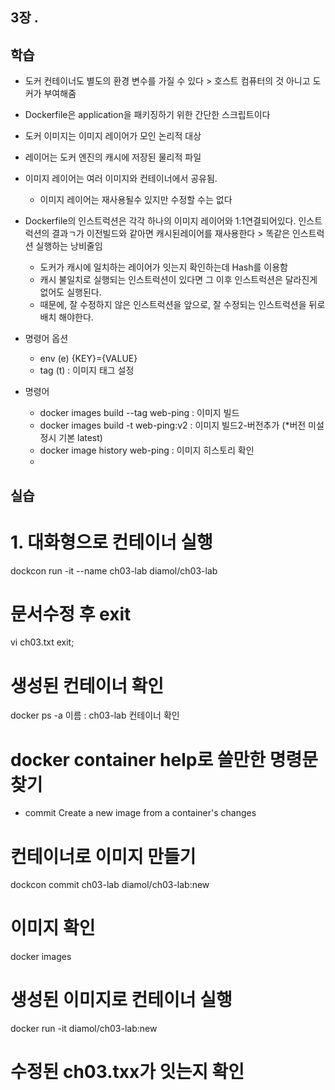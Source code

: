 
## 3장 . 

## 학습 ##
- 도커 컨테이너도 별도의 환경 변수를 가질 수 있다 > 호스트 컴퓨터의 것 아니고 도커가 부여해줌
- Dockerfile은 application을 패키징하기 위한 간단한 스크립트이다
- 도커 이미지는 이미지 레이어가 모인 논리적 대상
- 레이어는 도커 엔진의 캐시에 저장된 물리적 파일
- 이미지 레이어는 여러 이미지와 컨테이너에서 공유됨.
  - 이미지 레이어는 재사용될수 있지만 수정할 수는 없다
- Dockerfile의 인스트럭션은 각각 하나의 이미지 레이어와 1:1연결되어있다. 인스트럭션의 결과ㄱ가 이전빌드와 같아면 캐시된레이어를 재사용한다 > 똑같은 인스트럭션 실행하는 낭비줄임
  - 도커가 캐시에 일치하는 레이어가 잇는지 확인하는데 Hash를 이용함
  - 캐시 불일치로 실행되는 인스트럭션이 있다면 그 이후 인스트럭션은 달라진게 없어도 실행된다.
  - 때문에, 잘 수정하지 않은 인스트럭션을 앞으로, 잘 수정되는 인스트럭션을 뒤로 배치 해야한다.
- 명령어 옵션
    - env (e) {KEY}={VALUE}
    - tag (t) : 이미지 태그 설정
  
- 명령어
  - docker images build --tag web-ping : 이미지 빌드
  - docker images build -t web-ping:v2 : 이미지 빌드2-버전추가 (*버전 미설정시 기본 latest)
  - docker image history web-ping : 이미지 히스토리 확인
  - 

## 실습 ##
# 1. 대화형으로 컨테이너 실행
dockcon run -it --name ch03-lab diamol/ch03-lab

# 문서수정 후 exit
vi ch03.txt
exit;

# 생성된 컨테이너 확인
docker ps -a
이름 : ch03-lab 컨테이너 확인

# docker container help로 쓸만한 명령문 찾기
- commit      Create a new image from a container's changes

# 컨테이너로 이미지 만들기
dockcon commit ch03-lab diamol/ch03-lab:new

# 이미지 확인
docker images

# 생성된 이미지로 컨테이너 실행
docker run -it diamol/ch03-lab:new

# 수정된 ch03.txx가 잇는지 확인
